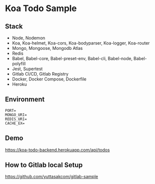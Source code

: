 # Koa Todo Sample

## Stack

- Node, Nodemon
- Koa, Koa-helmet, Koa-cors, Koa-bodyparser, Koa-logger, Koa-router
- Mongo, Mongoose, Mongodb Atlas
- Redis
- Babel, Babel-core, Babel-preset-env, Babel-cli, Babel-node, Babel-polyfill
- Jest, Supertest
- Gitlab CI/CD, Gitlab Registry
- Docker, Docker Compose, Dockerfile
- Heroku

## Environment

```
PORT=
MONGO_URI=
REDIS_URI=
CACHE_EX=
```

## Demo

https://koa-todo-backend.herokuapp.com/api/todos

## How to Gitlab local Setup

https://github.com/yuttasakcom/gitlab-sample
